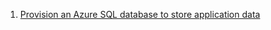 1. [Provision an Azure SQL database to store application data](https://docs.microsoft.com/en-us/learn/modules/provision-azure-sql-db/)
